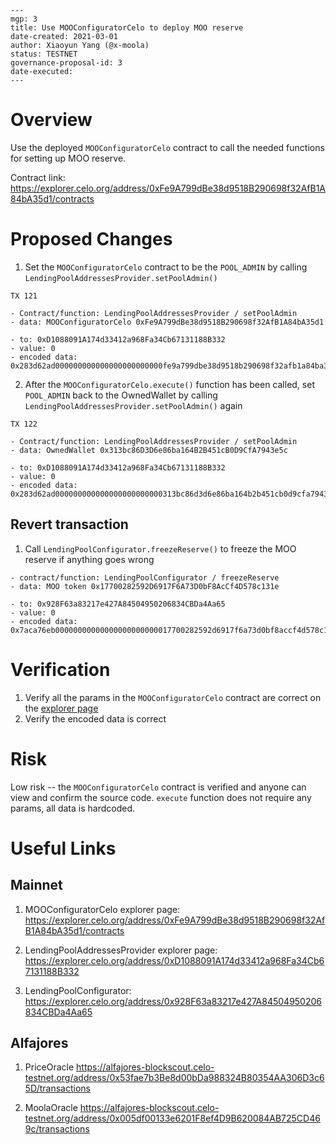 ```
---
mgp: 3
title: Use MOOConfiguratorCelo to deploy MOO reserve
date-created: 2021-03-01
author: Xiaoyun Yang (@x-moola)
status: TESTNET
governance-proposal-id: 3
date-executed:
---
```

# Overview

Use the deployed `MOOConfiguratorCelo` contract to call the needed functions for setting up MOO reserve.

Contract link: https://explorer.celo.org/address/0xFe9A799dBe38d9518B290698f32AfB1A84bA35d1/contracts

# Proposed Changes

1. Set the `MOOConfiguratorCelo` contract to be the `POOL_ADMIN` by calling `LendingPoolAddressesProvider.setPoolAdmin()`

```
TX 121

- Contract/function: LendingPoolAddressesProvider / setPoolAdmin
- data: MOOConfiguratorCelo 0xFe9A799dBe38d9518B290698f32AfB1A84bA35d1

- to: 0xD1088091A174d33412a968Fa34Cb67131188B332
- value: 0
- encoded data: 0x283d62ad000000000000000000000000fe9a799dbe38d9518b290698f32afb1a84ba35d1
```

2. After the `MOOConfiguratorCelo.execute()` function has been called, set `POOL_ADMIN` back to the OwnedWallet by calling `LendingPoolAddressesProvider.setPoolAdmin()` again

```
TX 122

- Contract/function: LendingPoolAddressesProvider / setPoolAdmin
- data: OwnedWallet 0x313bc86D3D6e86ba164B2B451cB0D9CfA7943e5c

- to: 0xD1088091A174d33412a968Fa34Cb67131188B332
- value: 0
- encoded data: 0x283d62ad000000000000000000000000313bc86d3d6e86ba164b2b451cb0d9cfa7943e5c
```

## Revert transaction

1. Call `LendingPoolConfigurator.freezeReserve()` to freeze the MOO reserve if anything goes wrong

```
- contract/function: LendingPoolConfigurator / freezeReserve
- data: MOO token 0x17700282592D6917F6A73D0bF8AcCf4D578c131e

- to: 0x928F63a83217e427A84504950206834CBDa4Aa65
- value: 0
- encoded data: 0x7aca76eb00000000000000000000000017700282592d6917f6a73d0bf8accf4d578c131e
```

# Verification

1. Verify all the params in the `MOOConfiguratorCelo` contract are correct on the [explorer page](https://explorer.celo.org/address/0xFe9A799dBe38d9518B290698f32AfB1A84bA35d1/contracts)
2. Verify the encoded data is correct

# Risk

Low risk -- the `MOOConfiguratorCelo` contract is verified and anyone can view and confirm the source code. `execute` function does not require any params, all data is hardcoded.

# Useful Links

## Mainnet

1. MOOConfiguratorCelo explorer page:
   https://explorer.celo.org/address/0xFe9A799dBe38d9518B290698f32AfB1A84bA35d1/contracts

2. LendingPoolAddressesProvider explorer page:
   https://explorer.celo.org/address/0xD1088091A174d33412a968Fa34Cb67131188B332

3. LendingPoolConfigurator:
   https://explorer.celo.org/address/0x928F63a83217e427A84504950206834CBDa4Aa65

## Alfajores

1. PriceOracle
   https://alfajores-blockscout.celo-testnet.org/address/0x53fae7b3Be8d00bDa988324B80354AA306D3c65D/transactions

2. MoolaOracle
   https://alfajores-blockscout.celo-testnet.org/address/0x005df00133e6201F8ef4D9B620084AB725CD469c/transactions

